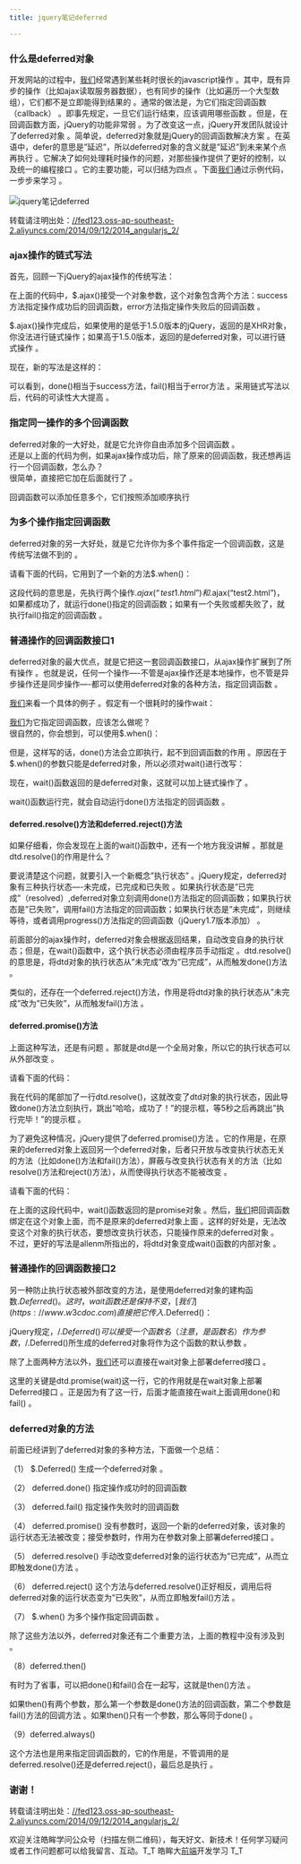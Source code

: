 ```yaml
---
title: jquery笔记deferred

---
```


### [][1]什么是deferred对象

开发网站的过程中，[我们](https://www.w3cdoc.com)经常遇到某些耗时很长的javascript操作 。其中，既有异步的操作（比如ajax读取服务器数据），也有同步的操作（比如遍历一个大型数组），它们都不是立即能得到结果的 。通常的做法是，为它们指定回调函数（callback） 。即事先规定，一旦它们运行结束，应该调用哪些函数 。但是，在回调函数方面，jQuery的功能非常弱 。为了改变这一点，jQuery开发团队就设计了deferred对象 。简单说，deferred对象就是jQuery的回调函数解决方案 。在英语中，defer的意思是”延迟”，所以deferred对象的含义就是”延迟”到未来某个点再执行 。它解决了如何处理耗时操作的问题，对那些操作提供了更好的控制，以及统一的编程接口 。它的主要功能，可以归结为四点 。下面[我们](https://www.w3cdoc.com)通过示例代码，一步步来学习 。  
<a></a>  
![jquery笔记deferred][2]

转载请注明出处：<a href="//fed123.oss-ap-southeast-2.aliyuncs.com/2014/09/12/2014_angularjs_2/" target="_blank" rel="external">//fed123.oss-ap-southeast-2.aliyuncs.com/2014/09/12/2014_angularjs_2/</a>

### [][3]ajax操作的链式写法

首先，回顾一下jQuery的ajax操作的传统写法：

在上面的代码中，$.ajax()接受一个对象参数，这个对象包含两个方法：success方法指定操作成功后的回调函数，error方法指定操作失败后的回调函数 。

$.ajax()操作完成后，如果使用的是低于1.5.0版本的jQuery，返回的是XHR对象，你没法进行链式操作；如果高于1.5.0版本，返回的是deferred对象，可以进行链式操作 。

现在，新的写法是这样的：

可以看到，done()相当于success方法，fail()相当于error方法 。采用链式写法以后，代码的可读性大大提高 。

### [][4]指定同一操作的多个回调函数

deferred对象的一大好处，就是它允许你自由添加多个回调函数 。  
还是以上面的代码为例，如果ajax操作成功后，除了原来的回调函数，我还想再运行一个回调函数，怎么办？  
很简单，直接把它加在后面就行了 。

回调函数可以添加任意多个，它们按照添加顺序执行

### [][5]为多个操作指定回调函数

deferred对象的另一大好处，就是它允许你为多个事件指定一个回调函数，这是传统写法做不到的 。

请看下面的代码，它用到了一个新的方法$.when()：

这段代码的意思是，先执行两个操作$.ajax(“test1.html”)和$.ajax(“test2.html”)，如果都成功了，就运行done()指定的回调函数；如果有一个失败或都失败了，就执行fail()指定的回调函数 。

### [][6]普通操作的回调函数接口1

deferred对象的最大优点，就是它把这一套回调函数接口，从ajax操作扩展到了所有操作 。也就是说，任何一个操作—-不管是ajax操作还是本地操作，也不管是异步操作还是同步操作—-都可以使用deferred对象的各种方法，指定回调函数 。

[我们](https://www.w3cdoc.com)来看一个具体的例子 。假定有一个很耗时的操作wait：

[我们](https://www.w3cdoc.com)为它指定回调函数，应该怎么做呢？  
很自然的，你会想到，可以使用$.when()：

但是，这样写的话，done()方法会立即执行，起不到回调函数的作用 。原因在于$.when()的参数只能是deferred对象，所以必须对wait()进行改写：

现在，wait()函数返回的是deferred对象，这就可以加上链式操作了 。

wait()函数运行完，就会自动运行done()方法指定的回调函数 。

#### [][7]deferred.resolve()方法和deferred.reject()方法

如果仔细看，你会发现在上面的wait()函数中，还有一个地方我没讲解 。那就是dtd.resolve()的作用是什么？

要说清楚这个问题，就要引入一个新概念”执行状态” 。jQuery规定，deferred对象有三种执行状态—-未完成，已完成和已失败 。如果执行状态是”已完成”（resolved）,deferred对象立刻调用done()方法指定的回调函数；如果执行状态是”已失败”，调用fail()方法指定的回调函数；如果执行状态是”未完成”，则继续等待，或者调用progress()方法指定的回调函数（jQuery1.7版本添加） 。

前面部分的ajax操作时，deferred对象会根据返回结果，自动改变自身的执行状态；但是，在wait()函数中，这个执行状态必须由程序员手动指定 。dtd.resolve()的意思是，将dtd对象的执行状态从”未完成”改为”已完成”，从而触发done()方法 。

类似的，还存在一个deferred.reject()方法，作用是将dtd对象的执行状态从”未完成”改为”已失败”，从而触发fail()方法 。

#### [][8]deferred.promise()方法

上面这种写法，还是有问题 。那就是dtd是一个全局对象，所以它的执行状态可以从外部改变 。

请看下面的代码：

我在代码的尾部加了一行dtd.resolve()，这就改变了dtd对象的执行状态，因此导致done()方法立刻执行，跳出”哈哈，成功了！”的提示框，等5秒之后再跳出”执行完毕！”的提示框 。

为了避免这种情况，jQuery提供了deferred.promise()方法 。它的作用是，在原来的deferred对象上返回另一个deferred对象，后者只开放与改变执行状态无关的方法（比如done()方法和fail()方法），屏蔽与改变执行状态有关的方法（比如resolve()方法和reject()方法），从而使得执行状态不能被改变 。

请看下面的代码：

在上面的这段代码中，wait()函数返回的是promise对象 。然后，[我们](https://www.w3cdoc.com)把回调函数绑定在这个对象上面，而不是原来的deferred对象上面 。这样的好处是，无法改变这个对象的执行状态，要想改变执行状态，只能操作原来的deferred对象 。  
不过，更好的写法是allenm所指出的，将dtd对象变成wait()函数的内部对象 。

### [][9]普通操作的回调函数接口2

另一种防止执行状态被外部改变的方法，是使用deferred对象的建构函数$.Deferred() 。  
这时，wait函数还是保持不变，[我们](https://www.w3cdoc.com)直接把它传入$.Deferred()：

jQuery规定，/$.Deferred()可以接受一个函数名（注意，是函数名）作为参数，/$.Deferred()所生成的deferred对象将作为这个函数的默认参数 。

除了上面两种方法以外，[我们](https://www.w3cdoc.com)还可以直接在wait对象上部署deferred接口 。

这里的关键是dtd.promise(wait)这一行，它的作用就是在wait对象上部署Deferred接口 。正是因为有了这一行，后面才能直接在wait上面调用done()和fail() 。

### [][10]deferred对象的方法

前面已经讲到了deferred对象的多种方法，下面做一个总结：

（1） $.Deferred() 生成一个deferred对象 。

（2） deferred.done() 指定操作成功时的回调函数

（3） deferred.fail() 指定操作失败时的回调函数

（4） deferred.promise() 没有参数时，返回一个新的deferred对象，该对象的运行状态无法被改变；接受参数时，作用为在参数对象上部署deferred接口 。

（5） deferred.resolve() 手动改变deferred对象的运行状态为”已完成”，从而立即触发done()方法 。

（6） deferred.reject() 这个方法与deferred.resolve()正好相反，调用后将deferred对象的运行状态变为”已失败”，从而立即触发fail()方法 。

（7） $.when() 为多个操作指定回调函数 。

除了这些方法以外，deferred对象还有二个重要方法，上面的教程中没有涉及到 。

（8）deferred.then()

有时为了省事，可以把done()和fail()合在一起写，这就是then()方法 。

如果then()有两个参数，那么第一个参数是done()方法的回调函数，第二个参数是fail()方法的回调方法 。如果then()只有一个参数，那么等同于done() 。

（9）deferred.always()

这个方法也是用来指定回调函数的，它的作用是，不管调用的是deferred.resolve()还是deferred.reject()，最后总是执行 。

### [][11]谢谢！

转载请注明出处：<a href="//fed123.oss-ap-southeast-2.aliyuncs.com/2014/09/12/2014_angularjs_2/" target="_blank" rel="external">//fed123.oss-ap-southeast-2.aliyuncs.com/2014/09/12/2014_angularjs_2/</a>

欢迎关注皓眸学问公众号（扫描左侧二维码），每天好文、新技术！任何学习疑问或者工作问题都可以给我留言、互动。T\_T 皓眸大[前端](https://www.w3cdoc.com)开发学习 T\_T

 [1]: //fed123.oss-ap-southeast-2.aliyuncs.com/2014/09/16/2014_jquery_defered/#什么是deferred对象 "什么是deferred对象"
 [2]: //fed123.oss-ap-southeast-2.aliyuncs.com/wp-content/uploads/2017/08/deferred.jpg
 [3]: //fed123.oss-ap-southeast-2.aliyuncs.com/2014/09/16/2014_jquery_defered/#ajax操作的链式写法 "ajax操作的链式写法"
 [4]: //fed123.oss-ap-southeast-2.aliyuncs.com/2014/09/16/2014_jquery_defered/#指定同一操作的多个回调函数 "指定同一操作的多个回调函数"
 [5]: //fed123.oss-ap-southeast-2.aliyuncs.com/2014/09/16/2014_jquery_defered/#为多个操作指定回调函数 "为多个操作指定回调函数"
 [6]: //fed123.oss-ap-southeast-2.aliyuncs.com/2014/09/16/2014_jquery_defered/#普通操作的回调函数接口1 "普通操作的回调函数接口1"
 [7]: //fed123.oss-ap-southeast-2.aliyuncs.com/2014/09/16/2014_jquery_defered/#deferred-resolve-方法和deferred-reject-方法 "deferred.resolve()方法和deferred.reject()方法"
 [8]: //fed123.oss-ap-southeast-2.aliyuncs.com/2014/09/16/2014_jquery_defered/#deferred-promise-方法 "deferred.promise()方法"
 [9]: //fed123.oss-ap-southeast-2.aliyuncs.com/2014/09/16/2014_jquery_defered/#普通操作的回调函数接口2 "普通操作的回调函数接口2"
 [10]: //fed123.oss-ap-southeast-2.aliyuncs.com/2014/09/16/2014_jquery_defered/#deferred对象的方法 "deferred对象的方法"
 [11]: //fed123.oss-ap-southeast-2.aliyuncs.com/2014/09/16/2014_jquery_defered/#谢谢！ "谢谢！"
